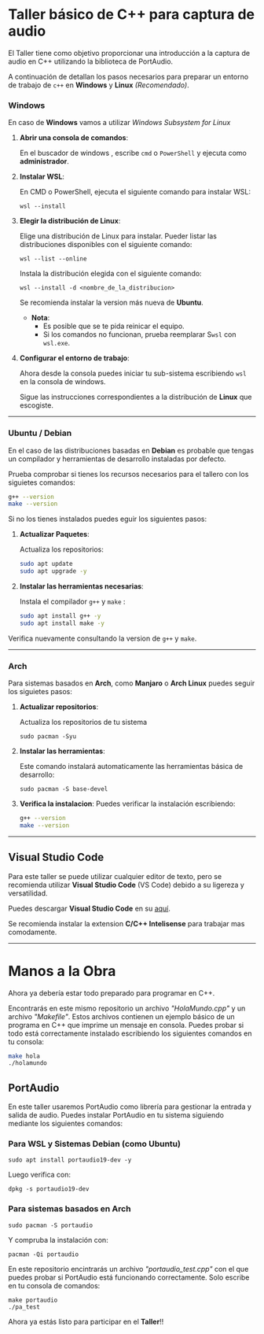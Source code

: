 # Taller básico de C++ para captura de audio
El Taller tiene como objetivo proporcionar una introducción a la captura de audio en C++ utilizando la biblioteca de PortAudio.

A continuación de detallan los pasos necesarios para preparar un entorno de trabajo de `c++` en **Windows** y **Linux** _(Recomendado)_.


### Windows

En caso de **Windows** vamos a utilizar _Windows Subsystem for Linux_


1. **Abrir una consola de comandos**:

     En el buscador de windows , escribe `cmd` o `PowerShell` y ejecuta como **administrador**.

2. **Instalar WSL**:

     En CMD o PowerShell, ejecuta el siguiente comando para instalar WSL:
    ```
    wsl --install
    ```
3. **Elegir la distribución de Linux**:

     Elige una distribución de Linux para instalar. Pueder listar las distribuciones disponibles con el siguiente comando:
    ```
    wsl --list --online
    ```
    Instala la distribución elegida con el siguiente comando:
    
    ```
    wsl --install -d <nombre_de_la_distribucion>
    ```
    Se recomienda instalar la version más nueva de **Ubuntu**.
    
    
    - **Nota**: 
        - Es posible que se te pida reinicar el equipo.
        - Si los comandos no funcionan, prueba reemplarar S`wsl` con `wsl.exe`.

4. **Configurar el entorno de trabajo**:

    Ahora desde la consola puedes iniciar tu sub-sistema escribiendo `wsl` en la consola de windows.

    Sigue las instrucciones correspondientes a la distribución de **Linux** que escogiste.

---

### Ubuntu / Debian

En el caso de las distribuciones basadas en **Debian** es probable que tengas un compilador y herramientas de desarrollo instaladas por defecto.

Prueba comprobar si tienes los recursos necesarios para el tallero con los siguietes comandos:
```bash
g++ --version
make --version
```
Si no los tienes instalados puedes eguir los siguientes pasos:

 1. **Actualizar Paquetes**:

    Actualiza los repositorios:

    ```bash
    sudo apt update
    sudo apt upgrade -y
    ```

 2. **Instalar las herramientas necesarias**:
    
    Instala el compilador `g++` y `make` :
    ```bash
    sudo apt install g++ -y
    sudo apt install make -y
    ```
Verifica nuevamente consultando la version de `g++` y `make`.



---

### Arch

Para sistemas basados en **Arch**, como **Manjaro** o **Arch Linux** puedes seguir los siguietes pasos:

 1. **Actualizar repositorios**:

    Actualiza los repositorios de tu sistema
    ```
    sudo pacman -Syu
    ```

2. **Instalar las herramientas**:

    Este comando instalará automaticamente las herramientas básica de desarrollo:
    ```
    sudo pacman -S base-devel
    ```
3. **Verifica la instalacion**:
    Puedes verificar la instalación escribiendo:
    ```bash
    g++ --version
    make --version
    ```

---

## Visual Studio Code

Para este taller se puede utilizar cualquier editor de texto, pero se recomienda utilizar **Visual Studio Code** (VS Code) debido a su ligereza y versatilidad.

Puedes descargar **Visual Studio Code** en su [aquí](https://code.visualstudio.com/Download).

Se recomienda instalar la extension **C/C++ Intelisense** para trabajar mas comodamente.



---
# Manos a la Obra

Ahora ya debería estar todo preparado para programar en C++.

Encontrarás en este mismo repositorio un archivo _"HolaMundo.cpp"_ y un archivo _"Makefile"_. Estos archivos contienen un ejemplo básico de un programa en C++ que imprime un mensaje en consola.
Puedes probar si todo está correctamente instalado escribiendo los siguientes comandos en tu consola:
```bash
make hola
./holamundo
```


## PortAudio

En este taller usaremos PortAudio como librería para gestionar la entrada y salida de audio. Puedes instalar PortAudio en tu sistema siguiendo mediante los siguientes comandos:

### Para WSL y Sistemas Debian (como Ubuntu) 
```
sudo apt install portaudio19-dev -y
```

Luego verifica con:
```
dpkg -s portaudio19-dev
```

### Para sistemas basados en Arch
```
sudo pacman -S portaudio
```
Y compruba la instalación con:
```
pacman -Qi portaudio
```

En este repositorio encintrarás un archivo _"portaudio_test.cpp"_ con el que puedes probar si PortAudio está
funcionando correctamente. Solo escribe en tu consola de comandos:
```
make portaudio
./pa_test
```

Ahora ya estás listo para participar en el **Taller**!! 

